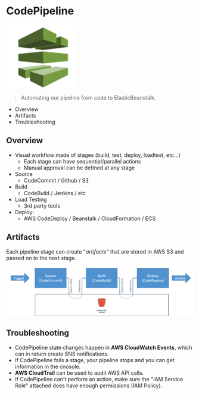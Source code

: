 # CodePipeline

![codepipeline](./codepipeline.png)

> Automating our pipeline from code to ElasticBeanstalk.

* Overview
* Artifacts
* Troubleshooting

## Overview

* Visual workflow made of stages (build, test, deploy, loadtest, etc...)
    * Each stage can have sequential/parallel actions
    * Manual approval can be defined at any stage
* Source
    * CodeCommit / Github / S3
* Build
    * CodeBuild / Jenkins / etc
* Load Testing
    * 3rd party tools
* Deploy:
    * AWS CodeDeploy / Beanstalk / CloudFormation / ECS

## Artifacts

Each pipeline stage can create "_artifacts_" that are stored in AWS S3 and passed on to the next stage.

![artifacts](./artifacts.png)

## Troubleshooting

* CodePipeline state changes happen in __AWS CloudWatch Events__, which can in return create SNS notifications.
* If CodePipeline fails a stage, your pipeline stops and you can get information in the cnosole.
* __AWS CloudTrail__ can be used to audit AWS API calls.
* If CodePipeline can't perform an action, make sure the "IAM Service Role" attached does have enough permissions (IAM Policy).